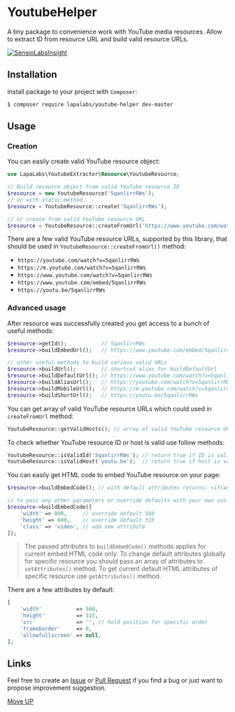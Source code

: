 # YoutubeHelper

A tiny package to convenience work with YouTube media resources.
Allow to extract ID from resource URL and build valid resource URLs.

[![SensioLabsInsight](https://insight.sensiolabs.com/projects/73b4b27a-156d-4ea7-925a-807bc18e5898/mini.png)](https://insight.sensiolabs.com/projects/73b4b27a-156d-4ea7-925a-807bc18e5898)

## Installation

Install package to your project with `Composer`:

``` bash
$ composer require lapalabs/youtube-helper dev-master
```

## Usage

### Creation

You can easily create valid YouTube resource object:

``` php
use LapaLabs\YoutubeExtractor\Resource\YoutubeResource;

// Build resource object from valid YouTube resource ID
$resource = new YoutubeResource('5qanlirrRWs');
// or with static method
$resource = YoutubeResource::create('5qanlirrRWs');

// or create from valid YouTube resource URL
$resource = YoutubeResource::createFromUrl('https://www.youtube.com/watch?v=5qanlirrRWs');
```

There are a few valid YouTube resource URLs, supported by this library,
that should be used in `YoutubeResource::createFromUrl()` method:

* `https://youtube.com/watch?v=5qanlirrRWs`
* `https://m.youtube.com/watch?v=5qanlirrRWs`
* `https://www.youtube.com/watch?v=5qanlirrRWs`
* `https://www.youtube.com/embed/5qanlirrRWs`
* `https://youtu.be/5qanlirrRWs`

### Advanced usage

After resource was successfully created you get access to a bunch of useful methods:

``` php
$resource->getId();           // 5qanlirrRWs
$resource->buildEmbedUrl();   // https://www.youtube.com/embed/5qanlirrRWs

// other useful methods to build various valid URLs
$resource->buildUrl();        // shortcut alias for buildDefaultUrl
$resource->buildDefaultUrl(); // https://www.youtube.com/watch?v=5qanlirrRWs
$resource->buildAliasUrl();   // https://youtube.com/watch?v=5qanlirrRWs
$resource->buildMobileUrl();  // https://m.youtube.com/watch?v=5qanlirrRWs
$resource->buildShortUrl();   // https://youtu.be/5qanlirrRWs
```

You can get array of valid YouTube resource URLs which could used in `createFromUrl` method:

``` php
YoutubeResource::getValidHosts(); // array of valid YouTube resource URLs
```

To check whether YouTube resource ID or host is valid use follow methods:
 
``` php
YoutubeResource::isValidId('5qanlirrRWs'); // return true if ID is valid
YoutubeResource::isValidHost('youtu.be');  // return true if host is valid
```

You can easily get HTML code to embed YouTube resource on your page:

``` php
$resource->buildEmbedCode(); // with default attributes returns: <iframe width="560" height="315" src="https://www.youtube.com/embed/5qanlirrRWs" frameborder="0" allowfullscreen></iframe>

// to pass any other parameters or override defaults with your own use:
$resource->buildEmbedCode([
    'width' => 800,     // override default 560
    'height' => 600,    // override default 315
    'class' => 'video', // add new attribute 
]);
```

>   The passed attributes to `buildEmbedCode()` methods applies for current embed HTML code only.
    To change default attributes globally for specific resource you should pass an array of attributes
    to `setAttributes()` method. To get current default HTML attributes of specific resource use
    `getAttributes()` method.

There are a few attributes by default:

``` php
[
    'width'           => 560,
    'height'          => 315,
    'src'             => '', // hold position for specific order
    'frameborder'     => 0,
    'allowfullscreen' => null,
];
```

## Links

Feel free to create an [Issue][1] or [Pull Request][2] if you find a bug 
or just want to propose improvement suggestion.

[Move UP](#youtubehelper)


[1]: https://github.com/LapaLabs/YoutubeHelper/issues
[2]: https://github.com//LapaLabs/YoutubeHelper/pulls
